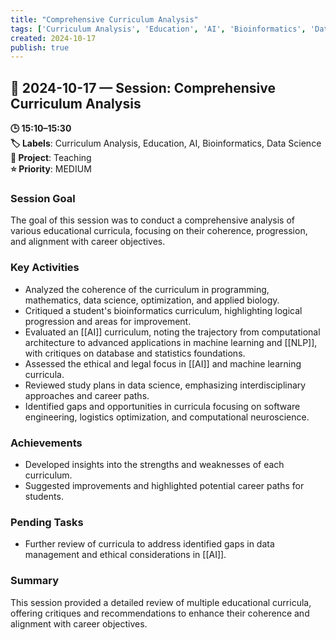 ```yaml
---
title: "Comprehensive Curriculum Analysis"
tags: ['Curriculum Analysis', 'Education', 'AI', 'Bioinformatics', 'Data Science']
created: 2024-10-17
publish: true
---
```


## 📅 2024-10-17 — Session: Comprehensive Curriculum Analysis

**🕒 15:10–15:30**  
**🏷️ Labels**: Curriculum Analysis, Education, AI, Bioinformatics, Data Science  
**📂 Project**: Teaching  
**⭐ Priority**: MEDIUM  


### Session Goal
The goal of this session was to conduct a comprehensive analysis of various educational curricula, focusing on their coherence, progression, and alignment with career objectives.

### Key Activities
- Analyzed the coherence of the curriculum in programming, mathematics, data science, optimization, and applied biology.
- Critiqued a student's bioinformatics curriculum, highlighting logical progression and areas for improvement.
- Evaluated an [[AI]] curriculum, noting the trajectory from computational architecture to advanced applications in machine learning and [[NLP]], with critiques on database and statistics foundations.
- Assessed the ethical and legal focus in [[AI]] and machine learning curricula.
- Reviewed study plans in data science, emphasizing interdisciplinary approaches and career paths.
- Identified gaps and opportunities in curricula focusing on software engineering, logistics optimization, and computational neuroscience.

### Achievements
- Developed insights into the strengths and weaknesses of each curriculum.
- Suggested improvements and highlighted potential career paths for students.

### Pending Tasks
- Further review of curricula to address identified gaps in data management and ethical considerations in [[AI]].

### Summary
This session provided a detailed review of multiple educational curricula, offering critiques and recommendations to enhance their coherence and alignment with career objectives.
